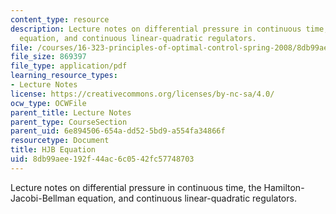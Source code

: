 ```yaml
---
content_type: resource
description: Lecture notes on differential pressure in continuous time, the Hamilton-Jacobi-Bellman
  equation, and continuous linear-quadratic regulators.
file: /courses/16-323-principles-of-optimal-control-spring-2008/8db99aee192f44ac6c0542fc57748703_lec4.pdf
file_size: 869397
file_type: application/pdf
learning_resource_types:
- Lecture Notes
license: https://creativecommons.org/licenses/by-nc-sa/4.0/
ocw_type: OCWFile
parent_title: Lecture Notes
parent_type: CourseSection
parent_uid: 6e894506-654a-dd52-5bd9-a554fa34866f
resourcetype: Document
title: HJB Equation
uid: 8db99aee-192f-44ac-6c05-42fc57748703
---
```

Lecture notes on differential pressure in continuous time, the Hamilton-Jacobi-Bellman equation, and continuous linear-quadratic regulators.